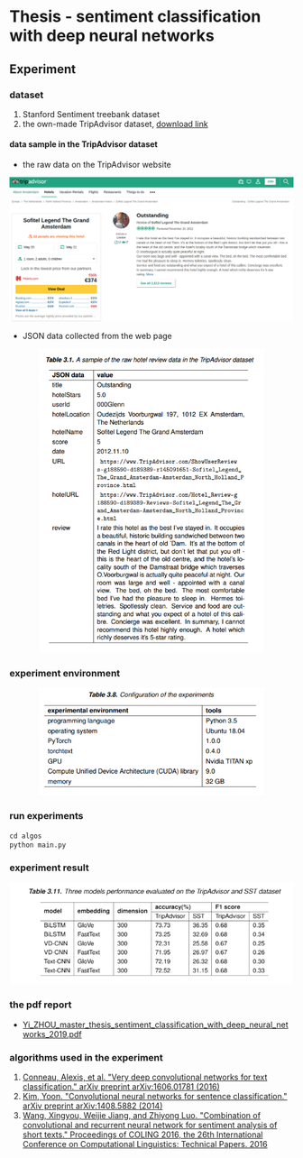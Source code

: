 # Thesis - sentiment classification with deep neural networks


## Experiment

### dataset 
1. Stanford Sentiment treebank dataset
2. the own-made TripAdvisor dataset, [download link](https://drive.google.com/drive/folders/19TdLOrqjAQ11lpYRx1r2GcYo79fZXloE?usp=sharing)   


#### data sample in the TripAdvisor dataset

* the raw data on the TripAdvisor website

<p align="center">
<img src="readme_resources/tripadvisor_raw_data_on_website.png" alt="data_sample" width="700"/>
</p>

* JSON data collected from the web page

<p align="center">
<img src="readme_resources/tripadvisor_data_sample.PNG" alt="data_sample" width="400"/>
</p>

### experiment environment

<p align="center">
<img src="readme_resources/experiment-env.PNG" alt="env" width="400"/>
</p>

### run experiments
```
cd algos
python main.py
```


### experiment result

<p align="center">
<img src="readme_resources/experiment-result.PNG" alt="env" width="700"/>
</p>

### the pdf report

* [Yi_ZHOU_master_thesis_sentiment_classification_with_deep_neural_networks_2019.pdf](https://trepo.tuni.fi//handle/10024/116148)

### algorithms used in the experiment

1. [Conneau, Alexis, et al. "Very deep convolutional networks for text classification." arXiv preprint arXiv:1606.01781 (2016)](https://arxiv.org/abs/1606.01781)  
2. [Kim, Yoon. "Convolutional neural networks for sentence classification." arXiv preprint arXiv:1408.5882 (2014)](https://www.aclweb.org/anthology/D14-1181)   
3. [Wang, Xingyou, Weijie Jiang, and Zhiyong Luo. "Combination of convolutional and recurrent neural network for sentiment analysis of short texts." Proceedings of COLING 2016, the 26th International Conference on Computational Linguistics: Technical Papers. 2016](https://www.aclweb.org/anthology/C16-1229)    





<!-- ### clean review data statistics
 
 data source                       |       number    
 ----------------------------------|-----------------
 tripadvisor.com                   |   xxx



## algos
order | algorithms               |  details      | accuracy
------| -------------------------|---------------|------------------- 
1     | VADER                    |  [1]          | 
      |   Machine learning method|               |                         
2     | SVM(LR)                  |  [2]          |                        
      | Deep learning method     |                                      
3     | Word CNN                 |  [5]          |                         
4     | CNN_Text_Model           |  [4]           |                         
5     | BiLSTMConv               |   [3]          |                              
6     | VDCNN                    |   [6]         |                  

## reference

[1] https://github.com/cjhutto/vaderSentiment

[2] Thumbs up? Sentiment Classification using Machine Learning  |https://arxiv.org/pdf/cs/0205070.pdf

[3] tensorflow实现基于LSTM的文本分类方法, 博客链接， https://blog.csdn.net/u010223750/article/details/53334313; https://github.com/luchi007/RNN_Text_Classify,   

[4] Kim, Yoon. "Convolutional neural networks for sentence classification." arXiv preprint arXiv:1408.5882 (2014). 
Implementing a CNN for Text Classification in TensorFlow, http://www.wildml.com/2015/12/implementing-a-cnn-for-text-classification-in-tensorflow/; https://github.com/dennybritz/cnn-text-classification-tf 

[5] Johnson, Rie, and Tong Zhang. "Convolutional neural networks for text categorization: Shallow word-level vs. deep character-level." arXiv preprint arXiv:1609.00718 (2016).

# template project   

1. ToxicCommentClassification-pytorch, https://github.com/keithyin/ToxicCommentClassification-pytorch
2. https://github.com/prakashpandey9/Text-Classification-Pytorch
3. 中国人工智能学会通讯, 优秀博士论文精华版, 文本情感分析中的卷积方法, https://book.yunzhan365.com/poui/iart/mobile/index.html?from=timeline&isappinstalled=0


## 文本情感分类用的模型,paper如下
1. attention+RNN做文本情感分类《Recurrent Attention Network on Memory for Aspect Sentiment Analysis》
2. DPCNN做文本分类《Deep Pyramid Convolutional Neural Networks for Text Categorization》
3. CNN做文本分类《Effective Use of Word Order for Text Categorization with Convolutional Neural Networks》

[6] Conneau, Alexis, et al. "Very deep convolutional networks for text classification." arXiv preprint arXiv:1606.01781 (2016). https://github.com/threelittlemonkeys/vdcnn-pytorch, https://github.com/ArdalanM/nlp-benchmarks

[7] https://github.com/brightmart/text_classification, all kinds of text classification models and more with deep learning

[8] Zhou, Chunting et al. “A C-LSTM Neural Network for Text Classification.” CoRR abs/1511.08630 (2015): n. pag., https://www.semanticscholar.org/paper/A-C-LSTM-Neural-Network-for-Text-Classification-Zhou-Sun/10f62af29c3fc5e2572baddca559ffbfd6be8787
 -->
